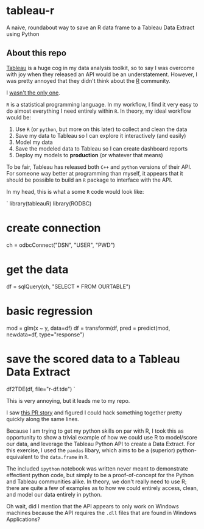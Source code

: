 tableau-r
=========

A naive, roundabout way to save an R data frame to a Tableau Data Extract using Python

## About this repo
[Tableau](http://www.tableausoftware.com/) is a huge cog in my data analysis toolkit, so to say I was 
overcome with joy when they released an API would be an understatement.  However, I was pretty annoyed that 
they didn't think about the [R](http://cran.r-project.org/) community. 

I [wasn't the only one](http://community.tableausoftware.com/ideas/1270).

`R` is a statistical programming language.  In my workflow, I find it very easy to do 
almost everything I need entirely within `R`.  In theory, my ideal workflow would be:

1. Use `R` (or `python`, but more on this later) to collect and clean the data
2. Save my data to Tableau so I can explore it interactively (and easily)
3. Model my data
4. Save the modeled data to Tableau so I can create dashboard reports
5. Deploy my  models to __production__ (or whatever that means)

To be fair, Tableau has released both `C++` and `python` versions of their API.  For someone way better
at programming than myself, it appears that it should be possible to build an 
`R` package to interface with the API.

In my head, this is what a some `R` code would look like:

`
library(tableauR)
library(RODBC)
# create connection
ch = odbcConnect("DSN", "USER", "PWD")
# get the data
df = sqlQuery(ch, "SELECT * FROM OURTABLE")
# basic regression
mod = glm(x ~ y, data=df)
df = transform(df, pred = predict(mod, newdata=df, type="response")
# save the scored data to a Tableau Data Extract
df2TDE(df, file="r-df.tde")
`


This is very annoying, but it leads me to my repo.

I saw [this PR story](http://www.prweb.com/releases/2013/7/prweb10902821.htm) and figured I could hack something
together pretty quickly along the same lines.

Because I am trying to get my python skills on par with R, I took this as opportunity to show a trivial example
of how we could use R to model/score our data, and leverage the Tableau Python API to create a Data Extract.
For this exercise, I used the `pandas` libary, which aims to be a (superior) python-equivalent to the `data.frame` 
in `R`.  

The included `ipython` notebook was written never meant to demonstrate effectient python code, but simply
to be a proof-of-concept for the Python and Tableau communities alike.  In theory, we don't really need to use
R; there are quite a few of examples as to how we could entirely access, clean, and model our data entirely 
in python.

Oh wait, did I mention that the API appears to only work on Windows machines because the API requires the
`.dll` files that are found in Windows Applications?

